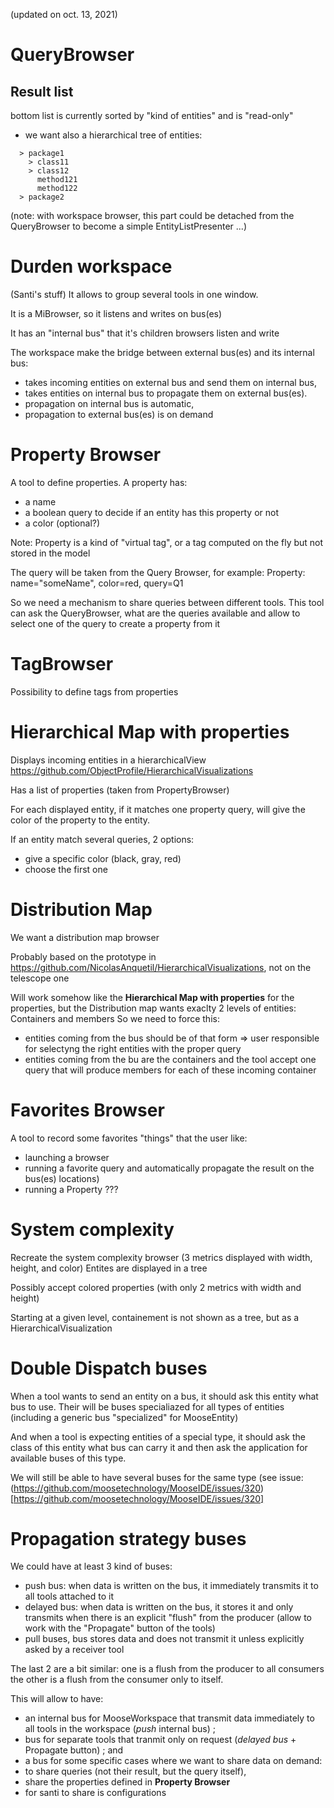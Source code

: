 (updated on oct. 13, 2021)

# QueryBrowser

## Result list

bottom list is currently sorted by "kind of entities" and is "read-only"

- we want also a hierarchical tree of entities:
```
  > package1
    > class11
	> class12
	  method121
	  method122
  > package2
```
(note: with workspace browser, this part could be detached from the QueryBrowser to become a simple EntityListPresenter ...)

# Durden workspace

(Santi's stuff)
It allows to group several tools in one window.

It is a MiBrowser, so it listens and writes on bus(es)

It has an "internal bus" that it's children browsers listen and write

The workspace make the bridge between external bus(es) and its internal bus:
- takes incoming entities on external bus and send them on internal bus,
- takes entities on internal bus to propagate them on external bus(es).
- propagation on internal bus is automatic,
- propagation to external bus(es) is on demand

# Property Browser

A tool to define properties. A property has:
- a name
- a boolean query to decide if an entity has this property or not
- a color (optional?)

Note: Property is a kind of "virtual tag", or a tag computed on the fly but not stored in the model

The query will be taken from the Query Browser, for example:
Property: name="someName", color=red, query=Q1

So we need a mechanism to share queries between different tools.
This tool can ask the QueryBrowser, what are the queries available and allow to select one of the query to create a property from it

# TagBrowser

Possibility to define tags from properties

# Hierarchical Map with properties

Displays incoming entities in a hierarchicalView https://github.com/ObjectProfile/HierarchicalVisualizations

Has a list of properties (taken from PropertyBrowser)

For each displayed entity, if it matches one property query, will give the color of the property to the entity.

If an entity match several queries, 2 options:
- give a specific color (black, gray, red)
- choose the first one

# Distribution Map

We want a distribution map browser

Probably based on the prototype in https://github.com/NicolasAnquetil/HierarchicalVisualizations, not on the telescope one

Will work somehow like the **Hierarchical Map with properties** for the properties, but the Distribution map wants exaclty 2 levels of entities: Containers and members
So we need to force this:
- entities coming from the bus should be of that form => user responsible for selectyng the right entities with the proper query
- entities coming from the bu are the containers and the tool accept one query that will produce members for each of these incoming container

# Favorites Browser

A tool to record some favorites "things" that the user like:
- launching a browser
- running a favorite query and automatically propagate the result on the bus(es)
locations)
- running a Property ???

# System complexity

Recreate the system complexity browser (3 metrics displayed with width, height, and color)
Entites are displayed in a tree

Possibly accept colored properties (with only 2 metrics with width and height)

Starting at a given level, containement is not shown as a tree, but as a HierarchicalVisualization

# Double Dispatch buses

When a tool wants to send an entity on a bus, it should ask this entity what bus to use.
Their will be buses specialiazed for all types of entities (including a generic bus "specialized" for MooseEntity)

And when a tool is expecting entities of a special type, it should ask the class of this entity what bus can carry it and then ask the application for available buses of this type.

We will still be able to have several buses for the same type (see issue: (https://github.com/moosetechnology/MooseIDE/issues/320)[https://github.com/moosetechnology/MooseIDE/issues/320]

# Propagation strategy buses

We could have at least 3 kind of buses:

- push bus: when data is written on the bus, it immediately transmits it to all tools attached to it
- delayed bus: when data is written on the bus, it stores it and only transmits when there is an explicit "flush" from the producer (allow to work with the "Propagate" button of the tools)
- pull buses, bus stores data and does not transmit it unless explicitly asked by a receiver tool

The last 2 are a bit similar: one is a flush from the producer to all consumers the other is a flush from the consumer only to itself.

This will allow to have:
- an internal bus for MooseWorkspace that transmit data immediately to all tools in the workspace (*push* internal bus) ;
- bus for separate tools that tranmit only on request (*delayed bus* + Propagate button) ; and
- a bus for some specific cases where we want to share data on demand:
 - to share queries (not their result, but the query itself),
 - share the properties defined in **Property Browser**
 - for santi to share is configurations


